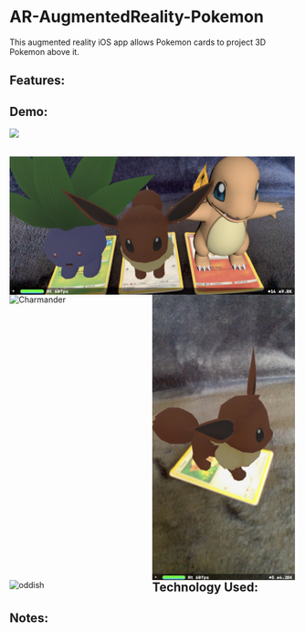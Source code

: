 # AR-AugmentedReality-Pokemon
This augmented reality iOS app allows Pokemon cards to project 3D Pokemon above it.

## Features:

## Demo:
![](Pokemon.gif)

##
<img style="float:left" src="https://github.com/nareshribabu/AR-AugmentedReality-Pokemon/blob/master/all3.PNG" alt="all3" width="500"/>

## 

<div>
<img style="float:left" src="https://github.com/nareshribabu/AR-AugmentedReality-Pokemon/blob/master/charmander3.PNG" alt="Charmander" width="250"/>
<img style="float:left" src="https://github.com/nareshribabu/AR-AugmentedReality-Pokemon/blob/master/eevee3.jpg" alt="Eevee" width="250"/>
<img style="float:left" src="https://github.com/nareshribabu/AR-AugmentedReality-Pokemon/blob/master/oddish3.PNG" alt="oddish" width="250"/>
</div>

## Technology Used:


## Notes:

